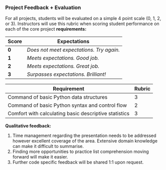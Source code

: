 ### Project Feedback + Evaluation

For all projects, students will be evaluated on a simple 4 point scale (0, 1, 2, or 3). Instructors will use this rubric when scoring student performance on each of the core project **requirements:** 

Score | Expectations
----- | ------------
**0** | _Does not meet expectations. Try again._
**1** | _Meets expectations. Good job._
**2** | _Meets expectations. Great job._
**3** | _Surpasses expectations. Brilliant!_

| Requirement                                           | Rubric |
|-------------------------------------------------------|--------|
| Command of basic Python data structures               |      3 |
| Command of basic Python syntax and control flow       |      2 |
| Comfort with calculating basic descriptive statistics |      3 |



__Qualitative feedback:__
1. Time management regarding the presentation needs to be addressed however excellent coverage of the area. Extensive domain knowledge can make it difficult to summarise.
2. Finding more opportunities to practice list comprehension moving forward will make it easier.
3. Further code specific feedback will be shared 1:1 upon request.
